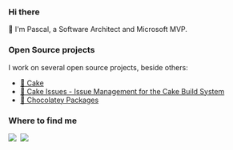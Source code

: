 ### Hi there 

:wave: I'm Pascal, a Software Architect and Microsoft MVP.

### Open Source projects

I work on several open source projects, beside others:

* [:cake: Cake](https://cakebuild.net/)
* [:mag_right: Cake Issues - Issue Management for the Cake Build System](https://cakeissues.net/)
* [:chocolate_bar: Chocolatey Packages](https://chocolatey.org/profiles/pascalberger)

### Where to find me

[![](https://img.shields.io/badge/twitter-%231DA1F2.svg?&style=for-the-badge&logo=twitter&logoColor=white)](https://twitter.com/hereispascal)
<a rel="me" href="https://mastodon.social/@pascalberger"><img style="max-width: 100%;" alt="" src="https://img.shields.io/badge/mastodon-%231DA1F2.svg?&style=for-the-badge&logo=mastodon&logoColor=white"></a>
[![](https://img.shields.io/badge/linkedin-%230077B5.svg?&style=for-the-badge&logo=linkedin&logoColor=white)](https://www.linkedin.com/in/hereispascal)
